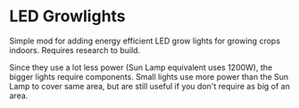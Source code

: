 # LED Growlights

Simple mod for adding energy efficient LED grow lights for growing crops indoors. Requires research to build.

Since they use a lot less power (Sun Lamp equivalent uses 1200W), the bigger lights require components. Small lights use more power than the Sun Lamp to cover same area, but are still useful if you don't require as big of an area.